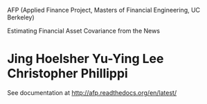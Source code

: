 AFP (Applied Finance Project, Masters of Financial Engineering, UC Berkeley)

Estimating Financial Asset Covariance from the News

Jing Hoelsher
Yu-Ying Lee
Christopher Phillippi
===
See documentation at http://afp.readthedocs.org/en/latest/
